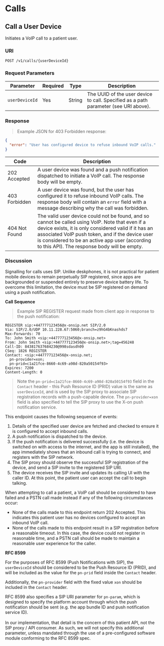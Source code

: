 # Calls


## Call a User Device

Initiates a VoIP call to a patient user.

### URI

`POST /v1/calls/{userDeviceId}`

### Request Parameters

Parameter | Required | Type | Description
--------- | -------- | ---- | -----------
`userDeviceId` | Yes | String | The UUID of the user device to call. Specified as a path parameter (see URI above).

### Response

> Example JSON for 403 Forbidden response:

```json
{
  "error": "User has configured device to refuse inbound VoIP calls."
}
```

Code | Description
---- | -----------
202 Accepted | A user device was found and a push notification dispatched to initiate a VoIP call. The response body will be empty.
403 Forbidden | A user device was found, but the user has configured it to refuse inbound VoIP calls. The response body will contain an `error` field with a message describing why the call was forbidden.
404 Not Found | The valid user device could not be found, and so cannot be called using VoIP. Note that even if a device exists, it is only considered valid if it has an associated VoIP push token, and if the device user is considered to be an active app user (according to this API). The response body will be empty.

### Discussion

Signalling for calls uses SIP. Unlike deskphones, it is not practical for patient mobile devices to remain perpetually SIP registered, since apps are backgrounded or suspended entirely to preserve device battery life. To overcome this limitation, the device must be SIP registered on demand using a push notification.

**Call Sequence**

> Example SIP REGISTER request made from client app in response to the push notification:

```http
REGISTER sip:+447777123456@x-onsip.net SIP/2.0
Via: SIP/2.0/UDP 10.11.228.67:5060;branch=z9hG4bKnashds7
Max-Forwards: 70
To: John Smith <sip:+447777123456@x-onsip.net>
From: John Smith <sip:+447777123456@x-onsip.net>;tag=456248
Call-ID: 843817637684230@998sdasdh09
CSeq: 1826 REGISTER
Contact: <sip:+447777123456@x-onsip.net;
  pn-provider=xon;
  pn-prid=c1a21fce-8660-4c69-a98d-820a50154f93>
Expires: 7200
Content-Length: 0
```

> Note the `pn-prid=c1a21fce-8660-4c69-a98d-820a50154f93` field in the `Contact` header - this Push Resource ID (PRID) value is the same as `userDeviceId`, and is used by the SIP proxy to associate SIP registration records with a push-capable device. The `pn-provider=xon` field is also specified to tell the SIP proxy to use the X-on push notification service.

This endpoint causes the following sequence of events:

  1. Details of the specified user device are fetched and checked to ensure it is configured to accept inbound calls.
  2. A push notification is dispatched to the device.
  3. If the push notification is delivered successfully (i.e. the device is switched on with access to the internet, and the app is still installed), the app immediately shows that an inbound call is trying to connect, and registers with the SIP network.
  4. The SIP proxy should observe the successful SIP registration of the device, and send a SIP invite to the registered SIP URI.
  5. The device receives the SIP invite and updates its calling UI with the caller ID. At this point, the patient user can accept the call to begin talking.

When attempting to call a patient, a VoIP call should be considered to have failed and a PSTN call made instead if any of the following circumstances occur:

  - None of the calls made to this endpoint return 202 Accepted. This indicates this patient user has no devices configured to accept an inbound VoIP call.
  - None of the calls made to this endpoint result in a SIP registration before a reasonable timeout. In this case, the device could not register in reasonable time, and a PSTN call should be made to maintain a reasonable user experience for the caller.

**RFC 8599**

For the purposes of RFC 8599 (Push Notifications with SIP), the `userDeviceId` should be considered to be the Push Resource ID (PRID), and will be included as the value for the `pn-prid` field inside the `Contact` header.

Additionally, the `pn-provider` field with the fixed value `xon` should be included in the `Contact` header.

<aside class="notice">
RFC 8599 also specifies a SIP URI parameter for <code>pn-param</code>, which is designed to specify the platform account through which the push notification should be sent (e.g. the app bundle ID and push notification service ID).<br>
<br>
In our implementation, that detail is the concern of this patient API, not the SIP proxy / API consumer. As such, we will not specify this additional parameter, unless mandated through the use of a pre-configured software module conforming to the RFC 8599 spec.
</aside>